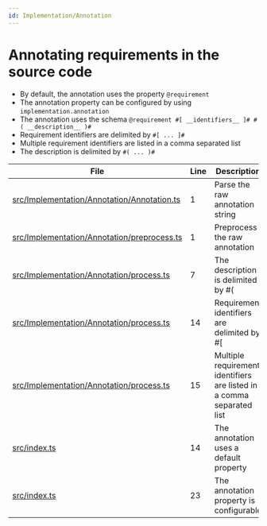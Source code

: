 ```yaml
---
id: Implementation/Annotation
---
```


# Annotating requirements in the source code

-   By default, the annotation uses the property `@requirement`
-   The annotation property can be configured by using `implementation.annotation`
-   The annotation uses the schema `@requirement #[ __identifiers__ ]# #( __description__ )#`
-   Requirement identifiers are delimited by `#[ ... ]#`
-   Multiple requirement identifiers are listed in a comma separated list
-   The description is delimited by `#( ... )#`

<div class="tracey">

| File                                                                                                | Line | Description                                                           |
| --------------------------------------------------------------------------------------------------- | ---- | --------------------------------------------------------------------- |
| [src/Implementation/Annotation/Annotation.ts](../../src/Implementation/Annotation/Annotation.ts#L1) | 1    | Parse the raw annotation string                                       |
| [src/Implementation/Annotation/preprocess.ts](../../src/Implementation/Annotation/preprocess.ts#L1) | 1    | Preprocess the raw annotation                                         |
| [src/Implementation/Annotation/process.ts](../../src/Implementation/Annotation/process.ts#L7)       | 7    | The description is delimited by #(                                    |
| [src/Implementation/Annotation/process.ts](../../src/Implementation/Annotation/process.ts#L14)      | 14   | Requirement identifiers are delimited by #\[                          |
| [src/Implementation/Annotation/process.ts](../../src/Implementation/Annotation/process.ts#L15)      | 15   | Multiple requirement identifiers are listed in a comma separated list |
| [src/index.ts](../../src/index.ts#L14)                                                              | 14   | The annotation uses a default property                                |
| [src/index.ts](../../src/index.ts#L23)                                                              | 23   | The annotation property is configurable                               |

</div>
